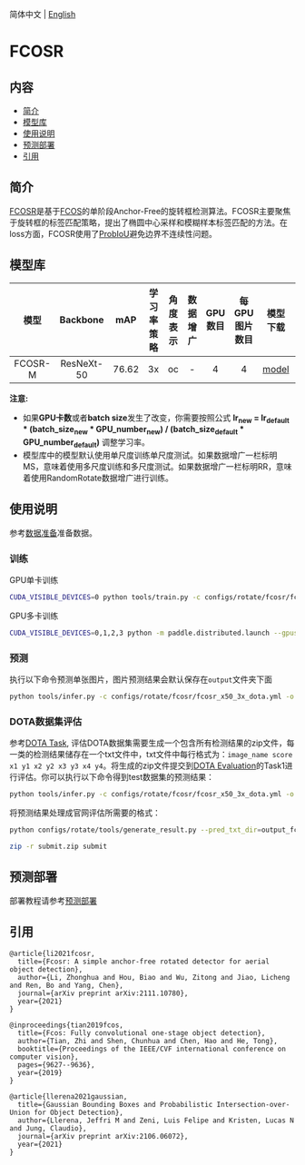 简体中文 | [English](README_en.md)

# FCOSR

## 内容
- [简介](#简介)
- [模型库](#模型库)
- [使用说明](#使用说明)
- [预测部署](#预测部署)
- [引用](#引用)

## 简介

[FCOSR](https://arxiv.org/abs/2111.10780)是基于[FCOS](https://arxiv.org/abs/1904.01355)的单阶段Anchor-Free的旋转框检测算法。FCOSR主要聚焦于旋转框的标签匹配策略，提出了椭圆中心采样和模糊样本标签匹配的方法。在loss方面，FCOSR使用了[ProbIoU](https://arxiv.org/abs/2106.06072)避免边界不连续性问题。

## 模型库

| 模型 | Backbone | mAP | 学习率策略 | 角度表示 | 数据增广 | GPU数目 | 每GPU图片数目 | 模型下载 | 配置文件 |
|:---:|:--------:|:----:|:---------:|:-----:|:--------:|:-----:|:------------:|:-------:|:------:|
| FCOSR-M | ResNeXt-50 | 76.62 | 3x | oc | - | 4 | 4 | [model](https://paddledet.bj.bcebos.com/models/fcosr_x50_3x_dota.pdparams) | [config](https://github.com/PaddlePaddle/PaddleDetection/tree/develop/configs/rotate/fcosr/fcosr_x50_3x_dota.yml) |

**注意:**

- 如果**GPU卡数**或者**batch size**发生了改变，你需要按照公式 **lr<sub>new</sub> = lr<sub>default</sub> * (batch_size<sub>new</sub> * GPU_number<sub>new</sub>) / (batch_size<sub>default</sub> * GPU_number<sub>default</sub>)** 调整学习率。
- 模型库中的模型默认使用单尺度训练单尺度测试。如果数据增广一栏标明MS，意味着使用多尺度训练和多尺度测试。如果数据增广一栏标明RR，意味着使用RandomRotate数据增广进行训练。

## 使用说明

参考[数据准备](../README.md#数据准备)准备数据。

### 训练

GPU单卡训练
``` bash
CUDA_VISIBLE_DEVICES=0 python tools/train.py -c configs/rotate/fcosr/fcosr_x50_3x_dota.yml
```

GPU多卡训练
``` bash
CUDA_VISIBLE_DEVICES=0,1,2,3 python -m paddle.distributed.launch --gpus 0,1,2,3 tools/train.py -c configs/rotate/fcosr/fcosr_x50_3x_dota.yml
```

### 预测

执行以下命令预测单张图片，图片预测结果会默认保存在`output`文件夹下面
``` bash
python tools/infer.py -c configs/rotate/fcosr/fcosr_x50_3x_dota.yml -o weights=https://paddledet.bj.bcebos.com/models/fcosr_x50_3x_dota.pdparams --infer_img=demo/P0861__1.0__1154___824.png --draw_threshold=0.5
```

### DOTA数据集评估

参考[DOTA Task](https://captain-whu.github.io/DOTA/tasks.html), 评估DOTA数据集需要生成一个包含所有检测结果的zip文件，每一类的检测结果储存在一个txt文件中，txt文件中每行格式为：`image_name score x1 y1 x2 y2 x3 y3 x4 y4`。将生成的zip文件提交到[DOTA Evaluation](https://captain-whu.github.io/DOTA/evaluation.html)的Task1进行评估。你可以执行以下命令得到test数据集的预测结果：
``` bash
python tools/infer.py -c configs/rotate/fcosr/fcosr_x50_3x_dota.yml -o weights=https://paddledet.bj.bcebos.com/models/fcosr_x50_3x_dota.pdparams --infer_dir=/path/to/test/images --output_dir=output_fcosr --visualize=False --save_results=True
```
将预测结果处理成官网评估所需要的格式：
``` bash
python configs/rotate/tools/generate_result.py --pred_txt_dir=output_fcosr/ --output_dir=submit/ --data_type=dota10

zip -r submit.zip submit
```

## 预测部署

部署教程请参考[预测部署](../../../deploy/README.md)

## 引用

```
@article{li2021fcosr,
  title={Fcosr: A simple anchor-free rotated detector for aerial object detection},
  author={Li, Zhonghua and Hou, Biao and Wu, Zitong and Jiao, Licheng and Ren, Bo and Yang, Chen},
  journal={arXiv preprint arXiv:2111.10780},
  year={2021}
}

@inproceedings{tian2019fcos,
  title={Fcos: Fully convolutional one-stage object detection},
  author={Tian, Zhi and Shen, Chunhua and Chen, Hao and He, Tong},
  booktitle={Proceedings of the IEEE/CVF international conference on computer vision},
  pages={9627--9636},
  year={2019}
}

@article{llerena2021gaussian,
  title={Gaussian Bounding Boxes and Probabilistic Intersection-over-Union for Object Detection},
  author={Llerena, Jeffri M and Zeni, Luis Felipe and Kristen, Lucas N and Jung, Claudio},
  journal={arXiv preprint arXiv:2106.06072},
  year={2021}
}
```
